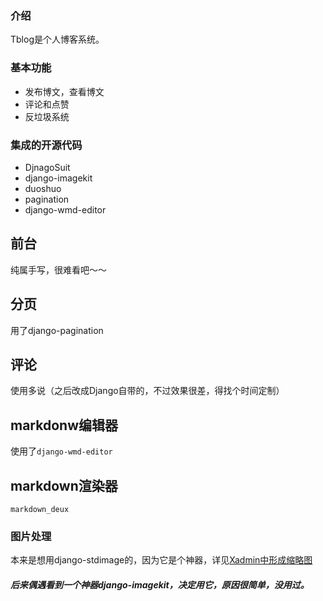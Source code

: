 ### 介绍
Tblog是个人博客系统。

### 基本功能
* 发布博文，查看博文
* 评论和点赞
* 反垃圾系统

### 集成的开源代码
* DjnagoSuit
* django-imagekit
* duoshuo
* pagination
* django-wmd-editor

## 前台
纯属手写，很难看吧～～

## 分页
用了django-pagination

## 评论
使用多说（之后改成Django自带的，不过效果很差，得找个时间定制）


## markdonw编辑器
使用了`django-wmd-editor`

## markdown渲染器
`markdown_deux`


### 图片处理
本来是想用django-stdimage的，因为它是个神器，详见[Xadmin中形成缩略图](http://tulpar008.github.io/xadmin-list_displayzhong-xian-shi-suo-lue-tu.html)    
##### 后来偶遇看到一个神器django-imagekit，决定用它，原因很简单，没用过。
